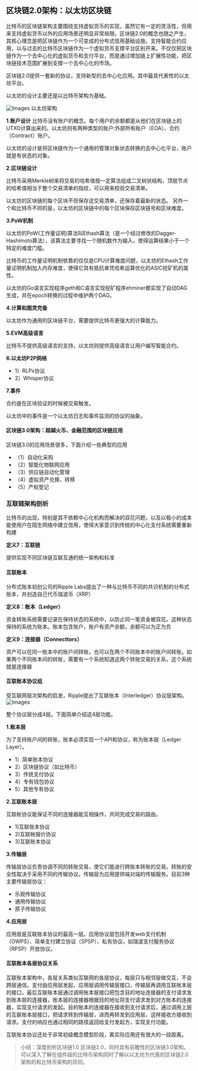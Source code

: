 ## 区块链2.0架构：以太坊区块链

比特币的区块链架构主要围绕支持虚拟货币的实现，虽然它有一定的灵活性，但用来支持虚拟货币以外的应用场景还明显非常局限。区块链2.0的概念也随之产生，其核心理念是把区块链作为一个可变成的分布式信用基础设施，支持智能合约应用，以与过去的比特币区块链作为一个虚拟货币支撑平台区别开来。不仅仅把区块链作为一个去中心化的虚拟货币和支付平台，而是通过增加链上扩展性功能，把区块链技术范围扩展到支撑一个去中心化的市场。

区块链2.0提供一套新的协议，支持新型的去中心化应用。其中最具代表性的以太坊平台。

以太坊的设计主要还是以比特币架构为基础。

![Images](https://github.com/WangBeijing/webBlog/blob/master/%E5%8C%BA%E5%9D%97%E9%93%BE%E6%8A%80%E6%9C%AF/Images/1441538443654.jpg?raw=true)
以太坊架构

**1.账户设计**
比特币没有账户的概念。每个用户的余额都是从他们在区块链上的UTXO计算出来的。以太坊则有两种类型的账户:外部所有账户（EOA）、合约（Contract）账户。

以太坊的设计是将区块链作为一个通用的管理对象状态转换的去中心化平台，账户就是有状态的对象。

**2.区块链设计**

比特币采用Merkle树来将交易的哈希值按一定算法组成二叉树状结构，顶层节点的哈希值相当于整个交易清单的指纹，可以用来校验交易清单。

以太坊的区块链的每个区块不但保存这交易清单，还保存着最新的状态。
另外一个和比特币不同的是，以太坊的区块链中的每个区块保存区块链号和区块难度。

**3.PoW机制**

以太坊的PoW(工作量证明)算法叫Ethash算法（是一个经过修改的Dagger-Hashimoto算法），该算法主要寻找一个随机数作为输入，使得运算结果小于一个特定的难度门槛。

比特币的工作量证明机制依靠的仅仅是CPU计算难度问题，以太坊的Ethash工作量证明机制加入内存难度，使得它具有抵抗单凭哈希运算优化的ASIC挖矿机的属性。

以太坊的Go语言实现程序geth和C语言实现挖矿程序ehminer都实现了自动DAG生成，并在epoch转换的过程中维护两个DAG。

**4.计算和图灵完备**

以太坊作为通用的区块链平台，需要提供比特币更强大的计算能力。

**5.EVM高级语言**

比特币不提供高级语言的支持，以太坊则提供高级语言让用户编写智能合约。

**6.以太坊P2P网络**

- 1）RLPx协议
- 2）Whisper协议

**7.事件**

合约是在区块验证的时候被交易触发。

以太坊中的事件是一个以太坊日志和事件监测的协议的抽象。

#### 区块链3.0架构：超越火币、金融范围的区块链应用

区块链3.0的应用场景很多，下面介绍一些典型的应用

- （1）自动化采购
- （2）智能化物联网应用
- （3）供应链自动化管理
- （4）虚拟资产兑换、转移
- （5）产权登记


### 互联链架构剖析

比特币的出现，特别是其不依赖中心化机构而解决的双花问题，以及以极小的成本能使用户在陌生网络中建立信用，使得大家意识到传统的中心化支付系统需要重新构建

**定义7：互联链**

提供实现不同区块链互联互通的统一架构和标准

#### 互联账本

分布式账本初创公司的Ripple Labs提出了一种与比特币不同的共识机制的分布式账本，并创造自己代币瑞波币（XRP）

**定义8：账本（Ledger）**

资金转账系统需要记录在保持状态的系统中，以防止同一笔资金被双花。这种状态保持的系统为账本。账本包含账户，账户有资产余额，余额可以为正为负

**定义9：连接器（Connecttors）**

资产可以在同一账本中的账户间转账，也可以在两个不同账本中的账户间转账。如果两个不同账本间的转账，需要有一个系统知道这两个转账交易的关系，这个系统就是连接器

#### 互联账本协议组
受互联网层次架构的启发，Ripple提出了互联账本（Interledger）协议层架构。
![Images](https://github.com/WangBeijing/webBlog/blob/master/%E5%8C%BA%E5%9D%97%E9%93%BE%E6%8A%80%E6%9C%AF/Images/1451538445107.jpg?raw=true)

整个协议层分成4层。下面简单介绍这4层功能。

**1.账本层**

为了支持账户间的转账，账本必须实现一个API和协议，称为账本层（Ledger Layer）。

- 1）简单账本协议
- 2）区块链协议（如比特币）
- 3）传统支付协议
- 4）专有钱包协议
- 5）其他专有协议

**2.互联账本层**

互联帐协议能保证不同的连接器能互相操作，共同完成交易的路由。

- 1)互联账本协议
- 2)互联帐报价协议
- 3)互联账本协议

**3.传输层**

传输层协议负责协调不同的转账交易，使它们能进行跨账本转账的交易。转账的安全性取决于采用不同的传输协议。传输层为应用提供端对端的传输服务。目前3种主要传输层协议：

- 乐观传输协议
- 通用传输协议
- 原子传输协议

**4.应用层**

应用层是互联账本协议的最高一层。应用协议层包括开发web支付机制（OWPS）、简单支付建立协议（SPSP）、私有协议，如瑞波支付服务协议（RPSP）开放协议。

#### 互联账本各层协议关系

互联账本架构中，各层关系类似互联网的各层协议，每层只与相邻层做交互，不会跨层通信。支付由应用层发起，应用层调用传输层接口，传输层再调用互联账本层的接口，最后互联账本层通过调用账本层接口把包含目的地址连接器的支付请求发到账本层的连接器，账本层的连接器根据目的地址将支付请求发到对方账本的连接器，实现支付请求的发起。目的账本的连接器在接收到支付请求后，通过调用上层的互联账本层接口，把请求转到传输层，进而再转发到应用层，这样接收方接收到请求。支付的响应也通过相同的路径返回给支付发起方，实现支付功能。

互联账本协议还处于非常初级概念模型阶段，离实际应用还有很大的一段距离。

> 小结：深度剖析区块链1.0 区块链2.0，同时具有前瞻性的区块链3.0架构。可以深入了解在组件级的比特币架构同时了解以以太坊为代表的区块链2.0架构的和比特币架构的异同。
